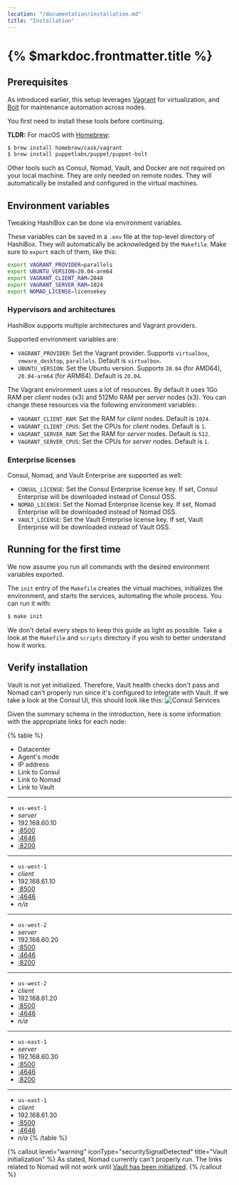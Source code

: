 ```yaml
---
location: "/documentation/installation.md"
title: "Installation"
---
```


# {% $markdoc.frontmatter.title %}

## Prerequisites

As introduced earlier, this setup leverages [Vagrant](https://www.vagrantup.com/)
for virtualization, and [Bolt](https://puppet.com/docs/bolt/) for maintenance
automation across nodes.

You first need to install these tools before continuing.

**TLDR:** For macOS with [Homebrew](https://brew.sh/):

```bash
$ brew install homebrew/cask/vagrant
$ brew install puppetlabs/puppet/puppet-bolt
```

Other tools such as Consul, Nomad, Vault, and Docker are not required on your
local machine. They are only needed on remote nodes. They will automatically be
installed and configured in the virtual machines.

## Environment variables

Tweaking HashiBox can be done via environment variables.

These variables can be saved in a `.env` file at the top-level directory of
HashiBox. They will automatically be acknowledged by the `Makefile`. Make sure
to `export` each of them, like this:

```bash
export VAGRANT_PROVIDER=parallels
export UBUNTU_VERSION=20.04-arm64
export VAGRANT_CLIENT_RAM=2048
export VAGRANT_SERVER_RAM=1024
export NOMAD_LICENSE=licensekey
```

### Hypervisors and architectures

HashiBox supports multiple architectures and Vagrant providers.

Supported environment variables are:
- `VAGRANT_PROVIDER`: Set the Vagrant provider. Supports `virtualbox`,
  `vmware_desktop`, `parallels`. Default is `virtualbox`.
- `UBUNTU_VERSION`: Set the Ubuntu version. Supports `20.04` (for AMD64),
  `20.04-arm64` (for ARM64). Default is `20.04`.

The Vagrant environment uses a lot of resources. By default it uses 1Go RAM per
*client* nodes (x3) and 512Mo RAM per *server* nodes (x3). You can change these
resources via the following environment variables:
- `VAGRANT_CLIENT_RAM`: Set the RAM for *client* nodes. Default is `1024`.
- `VAGRANT_CLIENT_CPUS`: Set the CPUs for *client* nodes. Default is `1`.
- `VAGRANT_SERVER_RAM`: Set the RAM for *server* nodes. Default is `512`.
- `VAGRANT_SERVER_CPUS`: Set the CPUs for *server* nodes. Default is `1`.

### Enterprise licenses

Consul, Nomad, and Vault Enterprise are supported as well:
- `CONSUL_LICENSE`: Set the Consul Enterprise license key. If set, Consul
  Enterprise will be downloaded instead of Consul OSS.
- `NOMAD_LICENSE`: Set the Nomad Enterprise license key. If set, Nomad Enterprise
  will be downloaded instead of Nomad OSS.
- `VAULT_LICENSE`: Set the Vault Enterprise license key. If set, Vault Enterprise
  will be downloaded instead of Vault OSS.

## Running for the first time

We now assume you run all commands with the desired environment variables
exported.

The `init` entry of the `Makefile` creates the virtual machines, initializes the
environment, and starts the services, automating the whole process. You can run
it with:

```bash
$ make init
```

We don't detail every steps to keep this guide as light as possible. Take a look
at the `Makefile` and `scripts` directory if you wish to better understand how
it works.

## Verify installation

Vault is not yet initialized. Therefore, Vault health checks don't pass and Nomad
can't properly run since it's configured to integrate with Vault. If we take a
look at the Consul UI, this should look like this:
![Consul Services](/screenshots/consul-init.png)

Given the summary schema in the introduction, here is some information with the
appropriate links for each node:

{% table %}
* Datacenter
* Agent's mode
* IP address
* Link to Consul
* Link to Nomad
* Link to Vault
---
* `us-west-1`
* *server*
* 192.168.60.10
* [:8500](http://192.168.60.10:8500)
* [:4646](http://192.168.60.10:4646)
* [:8200](http://192.168.60.10:8200)
---
* `us-west-1`
* *client*
* 192.168.61.10
* [:8500](http://192.168.61.10:8500)
* [:4646](http://192.168.61.10:4646)
* *n/a*
---
* `us-west-2`
* *server*
* 192.168.60.20
* [:8500](http://192.168.60.20:8500)
* [:4646](http://192.168.60.20:4646)
* [:8200](http://192.168.60.20:8200)
---
* `us-west-2`
* *client*
* 192.168.61.20
* [:8500](http://192.168.61.20:8500)
* [:4646](http://192.168.61.20:4646)
* *n/a*
---
* `us-east-1`
* *server*
* 192.168.60.30
* [:8500](http://192.168.60.30:8500)
* [:4646](http://192.168.60.30:4646)
* [:8200](http://192.168.60.30:8200)
---
* `us-east-1`
* *client*
* 192.168.61.30
* [:8500](http://192.168.61.30:8500)
* [:4646](http://192.168.61.30:4646)
* *n/a*
{% /table %}

{% callout level="warning" iconType="securitySignalDetected" title="Vault initialization" %}
As stated, Nomad currently can't properly run. The links related to Nomad will not
work until [Vault has been initialized](/vault-init).
{% /callout %}
